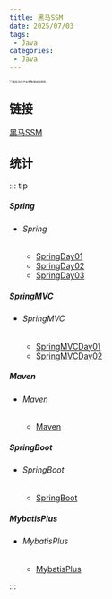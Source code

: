 ```yaml
---
title: 黑马SSM
date: 2025/07/03
tags:
 - Java
categories:
 - Java
---
```


<img src="https://bizhi1.com/wp-content/uploads/2025/02/cool-anime-baddie-girl-smoking-desktop-wallpaper-4k.jpg" alt="酷炫动漫坏女孩吸烟桌面壁纸" style="zoom:33%;" />

## 链接

[黑马SSM](/docs/Java/Heima/SSM/1_Spring/1-Spring.html)

## 统计

::: tip

##### Spring

- ###### Spring

  - [SpringDay01](/docs/Java/Heima/SSM/1_Spring/1-Spring.html)
  - [SpringDay02](/docs/Java/Heima/SSM/1_Spring/2-Spring.html)
  - [SpringDay03](/docs/Java/Heima/SSM/1_Spring/3-Spring.html)

##### SpringMVC

- ###### SpringMVC

  - [SpringMVCDay01](/docs/Java/Heima/SSM/2_SpringMVC/1-SpringMVC.html)
  - [SpringMVCDay02](/docs/Java/Heima/SSM/2_SpringMVC/2-SpringMVC.html)

##### Maven

- ###### Maven

  - [Maven](/docs/Java/Heima/SSM/3_Maven/1-Maven.html)

##### SpringBoot

- ###### SpringBoot

  - [SpringBoot](/docs/Java/Heima/SSM/4_SpringBoot/1-SpringBoot.html)

##### MybatisPlus

- ###### MybatisPlus

  - [MybatisPlus](/docs/Java/Heima/SSM/5_MybatisPlus/1-MybatisPlus.html)

:::